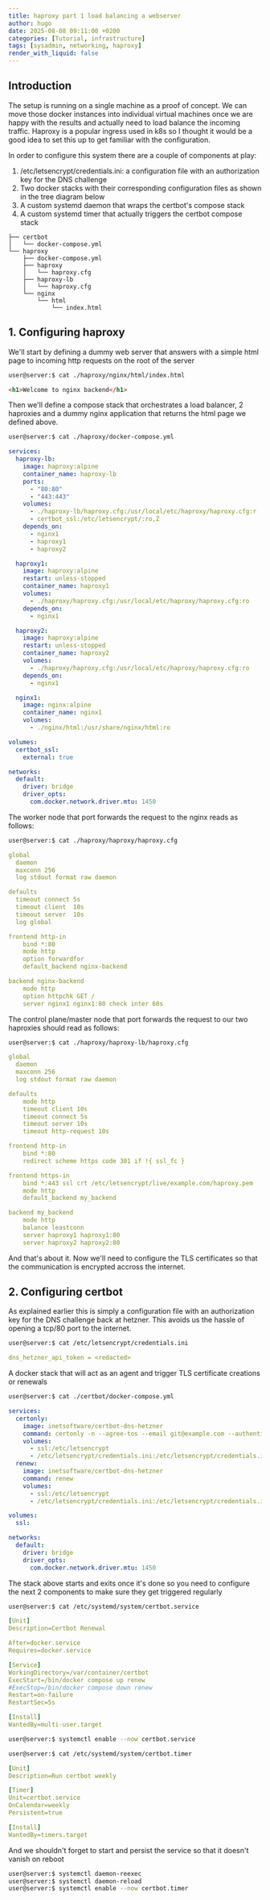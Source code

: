 ```yaml
---
title: haproxy part 1 load balancing a webserver
author: hugo
date: 2025-08-08 09:11:00 +0200
categories: [Tutorial, infrastructure]
tags: [sysadmin, networking, haproxy]
render_with_liquid: false
---
```


## Introduction

The setup is running on a single machine as a proof of concept. We can move those docker instances into individual virtual machines once we are happy with the results and actually need to load balance the incoming traffic. Haproxy is a popular ingress used in k8s so I thought it would be a good idea to set this up to get familiar with the configuration.

In order to configure this system there are a couple of components at play:

1. /etc/letsencrypt/credentials.ini: a configuration file with an authorization key for the DNS challenge
1. Two docker stacks with their corresponding configuration files as shown in the tree diagram below
1. A custom systemd daemon that wraps the certbot's compose stack
1. A custom systemd timer that actually triggers the certbot compose stack


```text
├── certbot
│   └── docker-compose.yml
└── haproxy
    ├── docker-compose.yml
    ├── haproxy
    │   └── haproxy.cfg
    ├── haproxy-lb
    │   └── haproxy.cfg
    └── nginx
        └── html
            └── index.html
```
## 1. Configuring haproxy

We'll start by defining a dummy web server that answers with a simple html page to incoming http requests on the root of the server

```bash
user@server:$ cat ./haproxy/nginx/html/index.html 
```

```html
<h1>Welcome to nginx backend</h1>
```
Then we'll define a compose stack that orchestrates a load balancer, 2 haproxies and a dummy nginx application that returns the html page we defined above.  

```bash
user@server:$ cat ./haproxy/docker-compose.yml
```

```yaml
services:
  haproxy-lb:
    image: haproxy:alpine
    container_name: haproxy-lb
    ports:
      - "80:80"
      - "443:443"
    volumes:
      - ./haproxy-lb/haproxy.cfg:/usr/local/etc/haproxy/haproxy.cfg:r
      - certbot_ssl:/etc/letsencrypt/:ro,Z
    depends_on:
      - nginx1
      - haproxy1
      - haproxy2

  haproxy1:
    image: haproxy:alpine
    restart: unless-stopped
    container_name: haproxy1
    volumes:
      - ./haproxy/haproxy.cfg:/usr/local/etc/haproxy/haproxy.cfg:ro
    depends_on:
      - nginx1

  haproxy2:
    image: haproxy:alpine
    restart: unless-stopped
    container_name: haproxy2
    volumes:
      - ./haproxy/haproxy.cfg:/usr/local/etc/haproxy/haproxy.cfg:ro
    depends_on:
      - nginx1

  nginx1:
    image: nginx:alpine
    container_name: nginx1
    volumes:
      - ./nginx/html:/usr/share/nginx/html:ro

volumes:
  certbot_ssl:
    external: true

networks:
  default:
    driver: bridge
    driver_opts:
      com.docker.network.driver.mtu: 1450
```

The worker node that port forwards the request to the nginx reads as follows:

```bash
user@server:$ cat ./haproxy/haproxy/haproxy.cfg 
```
```yaml
global
  daemon
  maxconn 256
  log stdout format raw daemon

defaults
  timeout connect 5s
  timeout client  10s
  timeout server  10s
  log global

frontend http-in
    bind *:80
    mode http
    option forwardfor
    default_backend nginx-backend

backend nginx-backend
    mode http
    option httpchk GET /
    server nginx1 nginx1:80 check inter 60s
```

The control plane/master node that port forwards the request to our two haproxies should read as follows:


```bash
user@server:$ cat ./haproxy/haproxy-lb/haproxy.cfg 
```
```yaml
global
  daemon
  maxconn 256
  log stdout format raw daemon

defaults
    mode http
    timeout client 10s
    timeout connect 5s
    timeout server 10s
    timeout http-request 10s

frontend http-in
    bind *:80
    redirect scheme https code 301 if !{ ssl_fc }

frontend https-in
    bind *:443 ssl crt /etc/letsencrypt/live/example.com/haproxy.pem
    mode http
    default_backend my_backend

backend my_backend
    mode http
    balance leastconn
    server haproxy1 haproxy1:80
    server haproxy2 haproxy2:80
```

And that's about it. Now we'll need to configure the TLS certificates so that the communication is encrypted accross the internet. 

## 2. Configuring certbot

As explained earlier this is simply a configuration file with an authorization key for the DNS challenge back at hetzner. This avoids us the hassle of opening a tcp/80 port to the internet. 

```bash
user@server:$ cat /etc/letsencrypt/credentials.ini
```

```yaml
dns_hetzner_api_token = <redacted>

```

A docker stack that will act as an agent and trigger TLS certificate creations or renewals

```bash
user@server:$ cat ./certbot/docker-compose.yml
```
```yaml
services:
  certonly:
    image: inetsoftware/certbot-dns-hetzner
    command: certonly -n --agree-tos --email git@example.com --authenticator dns-hetzner --dns-hetzner-credentials /etc/letsencrypt/credentials.ini --dns-hetzner-propagation-seconds=30 -d '*.example.com' --deploy-hook "cat /etc/letsencrypt/live/example.com/fullchain.pem /etc/letsencrypt/live/example.com/privkey.pem > /etc/letsencrypt/live/example.com/haproxy.pem"
    volumes:
      - ssl:/etc/letsencrypt
      - /etc/letsencrypt/credentials.ini:/etc/letsencrypt/credentials.ini:Z
  renew:
    image: inetsoftware/certbot-dns-hetzner
    command: renew
    volumes:
      - ssl:/etc/letsencrypt
      - /etc/letsencrypt/credentials.ini:/etc/letsencrypt/credentials.ini:Z

volumes:
  ssl:

networks:
  default:
    driver: bridge
    driver_opts:
      com.docker.network.driver.mtu: 1450
```

The stack above starts and exits once it's done so you need to configure the next 2 components to make sure they get triggered regularly

```bash
user@server:$ cat /etc/systemd/system/certbot.service
```
```yaml
[Unit]
Description=Certbot Renewal

After=docker.service
Requires=docker.service

[Service]
WorkingDirectory=/var/container/certbot
ExecStart=/bin/docker compose up renew
#ExecStop=/bin/docker compose down renew
Restart=on-failure
RestartSec=5s

[Install]
WantedBy=multi-user.target
```
```bash
user@server:$ systemctl enable --now certbot.service
```
```bash
user@server:$ cat /etc/systemd/system/certbot.timer
```
```yaml
[Unit]
Description=Run certbot weekly

[Timer]
Unit=certbot.service
OnCalendar=weekly
Persistent=true

[Install]
WantedBy=timers.target
```

And we shouldn't forget to start and persist the service so that it doesn't vanish on reboot 

```bash
user@server:$ systemctl daemon-reexec
user@server:$ systemctl daemon-reload
user@server:$ systemctl enable --now certbot.timer
```